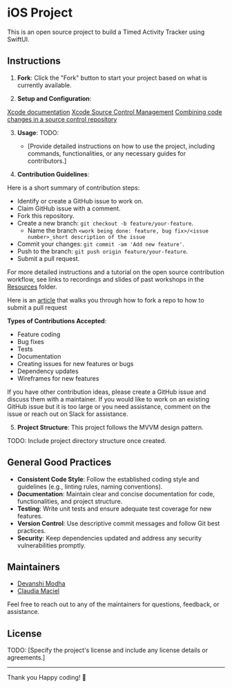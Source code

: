 # iOS Project
This is an open source project to build a Timed Activity Tracker using SwiftUI.

## Instructions

1. **Fork**: Click the "Fork" button to start your project based on what is currently available.

2. **Setup and Configuration**:

  [Xcode documentation](https://developer.apple.com/documentation/xcode)
  [Xcode Source Control Management]([https:/](https://developer.apple.com/documentation/xcode/source-control-management)/)
  [Combining code changes in a source control repository](https://developer.apple.com/documentation/xcode/combining-code-changes-in-a-source-control-repository)

3. **Usage**:
TODO:
   - [Provide detailed instructions on how to use the project, including commands, functionalities, or any necessary guides for contributors.]

4. **Contribution Guidelines**:

  Here is a short summary of contribution steps:
   - Identify or create a GitHub issue to work on.
   - Claim GitHub issue with a comment.
   - Fork this repository.
   - Create a new branch: `git checkout -b feature/your-feature`.
     - Name the branch `<work being done: feature, bug fix>/<issue number>_short description of the issue`
   - Commit your changes: `git commit -am 'Add new feature'`.
   - Push to the branch: `git push origin feature/your-feature`.
   - Submit a pull request.

  For more detailed instructions and a tutorial on the open source contribution workflow, see links to recordings and slides of past workshops in the [Resources](/coding-projects/resources/) folder.

  Here is an [article](https://jarv.is/notes/how-to-pull-request-fork-github/) that walks you through how to fork a repo to how to submit a pull request

  **Types of Contributions Accepted**:
   - Feature coding
   - Bug fixes
   - Tests
   - Documentation
   - Creating issues for new features or bugs
   - Dependency updates
   - Wireframes for new features
  
  If you have other contribution ideas, please create a GitHub issue and discuss them with a maintainer. If you would like to work on an existing GitHub issue but it is too large or you need assistance, comment on the issue or reach out on Slack for assistance.

5. **Project Structure**:
This project follows the MVVM design pattern.

TODO: Include project directory structure once created.

## General Good Practices

- **Consistent Code Style**: Follow the established coding style and guidelines (e.g., linting rules, naming conventions).
- **Documentation**: Maintain clear and concise documentation for code, functionalities, and project structure.
- **Testing**: Write unit tests and ensure adequate test coverage for new features.
- **Version Control**: Use descriptive commit messages and follow Git best practices.
- **Security**: Keep dependencies updated and address any security vulnerabilities promptly.

## Maintainers

- [Devanshi Modha](https://github.com/devanshimodha)
- [Claudia Maciel](https://github.com/clc80)

Feel free to reach out to any of the maintainers for questions, feedback, or assistance.

## License

TODO:
[Specify the project's license and include any license details or agreements.]

---

Thank you Happy coding! 🚀
